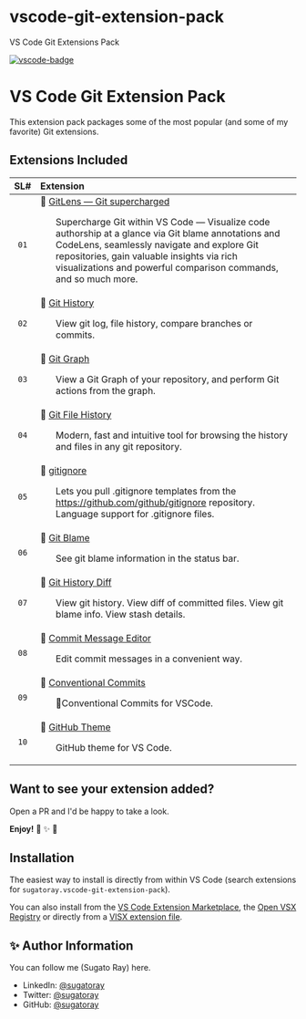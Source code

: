 # vscode-git-extension-pack

VS Code Git Extensions Pack

<!-- markdownlint-disable MD041 -->
[![vscode-badge][#vsce-svg-url]][#vsce-marketplace-url]

[#vsce-svg-url]: https://vsmarketplacebadge.apphb.com/version/sugatoray.vscode-git-extension-pack.svg
[#vsce-marketplace-url]: https://marketplace.visualstudio.com/items?itemName=sugatoray.vscode-git-extension-pack
<!-- markdownlint-enable MD041 -->

# VS Code Git Extension Pack

This extension pack packages some of the most popular (and some of my favorite) Git extensions.

## Extensions Included

| SL# | Extension |
|:---:|:---|
| `01` | 🎁 [GitLens — Git supercharged](https://marketplace.visualstudio.com/items?itemName=eamodio.gitlens) <br/> <p><ul> Supercharge Git within VS Code — Visualize code authorship at a glance via Git blame annotations and CodeLens, seamlessly navigate and explore Git repositories, gain valuable insights via rich visualizations and powerful comparison commands, and so much more. </ul></p> |
| `02` | 🎁 [Git History](https://marketplace.visualstudio.com/items?itemName=donjayamanne.githistory) <br/> <p><ul> View git log, file history, compare branches or commits. </ul></p> |
| `03` | 🎁 [Git Graph](https://marketplace.visualstudio.com/items?itemName=mhutchie.git-graph) <br/> <p><ul> View a Git Graph of your repository, and perform Git actions from the graph. </ul></p> |
| `04` | 🎁 [Git File History](https://marketplace.visualstudio.com/items?itemName=pomber.git-file-history) <br/> <p><ul> Modern, fast and intuitive tool for browsing the history and files in any git repository. </ul></p> |
| `05` | 🎁 [gitignore](https://marketplace.visualstudio.com/items?itemName=codezombiech.gitignore) <br/> <p><ul> Lets you pull .gitignore templates from the https://github.com/github/gitignore repository. Language support for .gitignore files. </ul></p> |
| `06` | 🎁 [Git Blame](https://marketplace.visualstudio.com/items?itemName=waderyan.gitblame) <br/> <p><ul> See git blame information in the status bar. </ul></p> |
| `07` | 🎁 [Git History Diff](https://marketplace.visualstudio.com/items?itemName=huizhou.githd) <br/> <p><ul> View git history. View diff of committed files. View git blame info. View stash details. </ul></p> |
| `08` | 🎁 [Commit Message Editor](https://marketplace.visualstudio.com/items?itemName=adam-bender.commit-message-editor) <br/> <p><ul> Edit commit messages in a convenient way. </ul></p> |
| `09` | 🎁 [Conventional Commits](https://marketplace.visualstudio.com/items?itemName=vivaxy.vscode-conventional-commits) <br/> <p><ul> 💬Conventional Commits for VSCode. </ul></p> |
| `10` | 🎁 [GitHub Theme](https://marketplace.visualstudio.com/items?itemName=GitHub.github-vscode-theme) <br/> <p><ul> GitHub theme for VS Code. </ul></p> |

## Want to see your extension added?

Open a PR and I'd be happy to take a look.

__Enjoy!__ 🎁 ✨ 🎉

## Installation

The easiest way to install is directly from within VS Code (search extensions for `sugatoray.vscode-git-extension-pack`).

You can also install from the [VS Code Extension Marketplace][#vsce-marketplace-url], the [Open VSX Registry][#ovsx-registry] or directly from a [VISX extension file][#vsix-install].

[#ovsx-registry]: https://open-vsx.org/extension/sugatoray/vscode-git-extension-pack
[#vsix-install]: https://marketplace.visualstudio.com/items?itemName=sugatoray.vscode-git-extension-pack#visx-install

<!---

## List of Emojis Used

- 🎁 : `:gift:`
- ✨ : `:sparkles:`
- 🎉 : `:tada:`

--->

## ✨ Author Information

You can follow me (Sugato Ray) here.

* LinkedIn: [@sugatoray](https://www.linkedin.com/in/sugatoray/)
* Twitter: [@sugatoray](https://twitter.com/sugatoray)
* GitHub: [@sugatoray](https://github.com/sugatoray)

